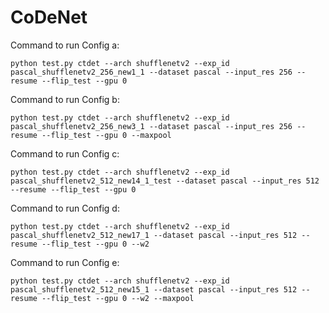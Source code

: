 # CoDeNet

Command to run Config a:
```
python test.py ctdet --arch shufflenetv2 --exp_id pascal_shufflenetv2_256_new1_1 --dataset pascal --input_res 256 --resume --flip_test --gpu 0
```

Command to run Config b:
```
python test.py ctdet --arch shufflenetv2 --exp_id pascal_shufflenetv2_256_new3_1 --dataset pascal --input_res 256 --resume --flip_test --gpu 0 --maxpool
```

Command to run Config c:
```
python test.py ctdet --arch shufflenetv2 --exp_id pascal_shufflenetv2_512_new14_1_test --dataset pascal --input_res 512 --resume --flip_test --gpu 0
```

Command to run Config d:
```
python test.py ctdet --arch shufflenetv2 --exp_id pascal_shufflenetv2_512_new17_1 --dataset pascal --input_res 512 --resume --flip_test --gpu 0 --w2
```

Command to run Config e:
```
python test.py ctdet --arch shufflenetv2 --exp_id pascal_shufflenetv2_512_new15_1 --dataset pascal --input_res 512 --resume --flip_test --gpu 0 --w2 --maxpool
```

